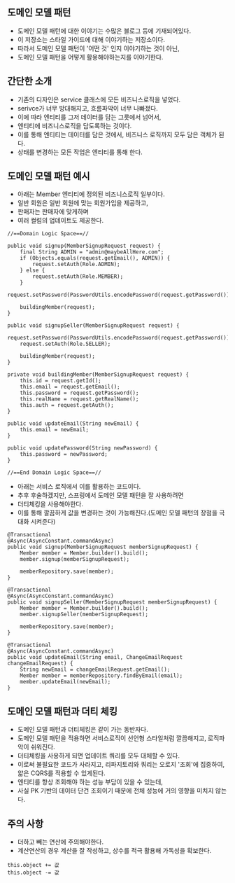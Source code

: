 ## 도메인 모델 패턴
* 도메인 모델 패턴에 대한 이야기는 수많은 블로그 등에 기재되어있다.
* 이 저장소는 스타일 가이드에 대해 이야기하는 저장소이다.
* 따라서 도메인 모델 패턴이 '어떤 것' 인지 이야기하는 것이 아닌,
* 도메인 모델 패턴을 어떻게 활용해야하는지를 이야기한다.

## 간단한 소개
* 기존의 디자인은 service 클래스에 모든 비즈니스로직을 넣었다.
* serivce가 너무 방대해지고, 흐름파악이 너무 나빠졌다.
* 이에 따라 엔티티를 그저 데이터를 담는 그릇에서 넘어서,
* 엔티티에 비즈니스로직을 담도록하는 것이다.
* 이를 통해 엔티티는 데이터를 담은 것에서, 비즈니스 로직까지 모두 담은 객체가 된다.
* 상태를 변경하는 모든 작업은 엔티티를 통해 한다.

## 도메인 모델 패턴 예시
* 아래는 Member 엔티티에 정의된 비즈니스로직 일부이다.
* 일반 회원은 일반 회원에 맞는 회원가입을 제공하고,
* 판매자는 판매자에 맞게하며
* 여러 컬럼의 업데이트도 제공한다.
```
//==Domain Logic Space==//

public void signup(MemberSignupRequest request) {
    final String ADMIN = "admin@maybeAllHere.com";
    if (Objects.equals(request.getEmail(), ADMIN)) {
        request.setAuth(Role.ADMIN);
    } else {
        request.setAuth(Role.MEMBER);
    }
    request.setPassword(PasswordUtils.encodePassword(request.getPassword()));

    buildingMember(request);
}

public void signupSeller(MemberSignupRequest request) {
    request.setPassword(PasswordUtils.encodePassword(request.getPassword()));
    request.setAuth(Role.SELLER);

    buildingMember(request);
}

private void buildingMember(MemberSignupRequest request) {
    this.id = request.getId();
    this.email = request.getEmail();
    this.password = request.getPassword();
    this.realName = request.getRealName();
    this.auth = request.getAuth();
}

public void updateEmail(String newEmail) {
    this.email = newEmail;
}

public void updatePassword(String newPassword) {
    this.password = newPassword;
}

//==End Domain Logic Space==//
```
* 아래는 서비스 로직에서 이를 활용하는 코드이다.
* 추후 후술하겠지만, 스프링에서 도메인 모델 패턴을 잘 사용하려면
* 더티체킹을 사용해야한다.
* 이를 통해 깔끔하게 값을 변경하는 것이 가능해진다.(도메인 모델 패턴의 장점을 극대화 시켜준다)
```
@Transactional
@Async(AsyncConstant.commandAsync)
public void signup(MemberSignupRequest memberSignupRequest) {
    Member member = Member.builder().build();
    member.signup(memberSignupRequest);

    memberRepository.save(member);
}

@Transactional
@Async(AsyncConstant.commandAsync)
public void signupSeller(MemberSignupRequest memberSignupRequest) {
    Member member = Member.builder().build();
    member.signupSeller(memberSignupRequest);

    memberRepository.save(member);
}

@Transactional
@Async(AsyncConstant.commandAsync)
public void updateEmail(String email, ChangeEmailRequest changeEmailRequest) {
    String newEmail = changeEmailRequest.getEmail();
    Member member = memberRepository.findByEmail(email);
    member.updateEmail(newEmail);
}
```

## 도메인 모델 패턴과 더티 체킹
* 도메인 모델 패턴과 더티체킹은 같이 가는 동반자다.
* 도메인 모델 패턴을 적용하면 서비스로직이 선언형 스타일처럼 깔끔해지고, 로직파악이 쉬워진다.
* 더티체킹을 사용하게 되면 업데이트 쿼리를 모두 대체할 수 있다.
* 이로써 불필요한 코드가 사라지고, 리파지토리와 쿼리는 오로지 '조회'에 집중하여, 얇은 CQRS를 적용할 수 있게된다.
* 엔티티를 항상 조회해야 하는 성능 부담이 있을 수 있는데,
* 사실 PK 기반의 데이터 단건 조회이기 때문에 전체 성능에 거의 영향을 미치지 않는다.

## 주의 사항
* 더하고 빼는 연산에 주의해야한다. 
* 계산연산의 경우 계산을 잘 작성하고, 상수를 적극 활용해 가독성을 확보한다.
```
this.object += 값
this.object -= 값
```

